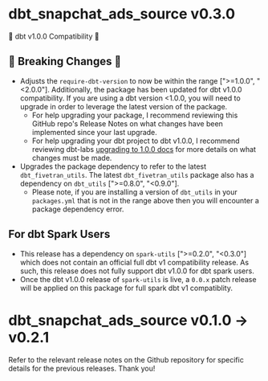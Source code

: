 # dbt_snapchat_ads_source v0.3.0
🎉 dbt v1.0.0 Compatibility 🎉
## 🚨 Breaking Changes 🚨
- Adjusts the `require-dbt-version` to now be within the range [">=1.0.0", "<2.0.0"]. Additionally, the package has been updated for dbt v1.0.0 compatibility. If you are using a dbt version <1.0.0, you will need to upgrade in order to leverage the latest version of the package.
  - For help upgrading your package, I recommend reviewing this GitHub repo's Release Notes on what changes have been implemented since your last upgrade.
  - For help upgrading your dbt project to dbt v1.0.0, I recommend reviewing dbt-labs [upgrading to 1.0.0 docs](https://docs.getdbt.com/docs/guides/migration-guide/upgrading-to-1-0-0) for more details on what changes must be made.
- Upgrades the package dependency to refer to the latest `dbt_fivetran_utils`. The latest `dbt_fivetran_utils` package also has a dependency on `dbt_utils` [">=0.8.0", "<0.9.0"].
  - Please note, if you are installing a version of `dbt_utils` in your `packages.yml` that is not in the range above then you will encounter a package dependency error.
## For dbt Spark Users
- This release has a dependency on `spark-utils` [">=0.2.0", "<0.3.0"] which does not contain an official full dbt v1 compatibility release. As such, this release does not fully support dbt v1.0.0 for dbt spark users. 
 - Once the dbt v1.0.0 release of `spark-utils` is live, a `0.0.x` patch release will be applied on this package for full spark dbt v1 compatiblity.

# dbt_snapchat_ads_source v0.1.0 -> v0.2.1
Refer to the relevant release notes on the Github repository for specific details for the previous releases. Thank you!
